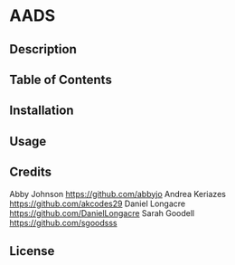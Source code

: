 # AADS

## Description

## Table of Contents

## Installation

## Usage

## Credits
Abby Johnson       https://github.com/abbyjo
Andrea Keriazes    https://github.com/akcodes29
Daniel Longacre    https://github.com/DanielLongacre
Sarah Goodell      https://github.com/sgoodsss

## License
